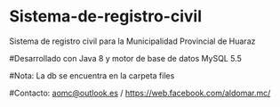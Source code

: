 # Sistema-de-registro-civil
Sistema de registro civil para la Municipalidad Provincial de Huaraz

#Desarrollado con Java 8 y motor de base de datos MySQL 5.5

#Nota: La db se encuentra en la carpeta files

#Contacto: aomc@outlook.es / https://web.facebook.com/aldomar.mc/
